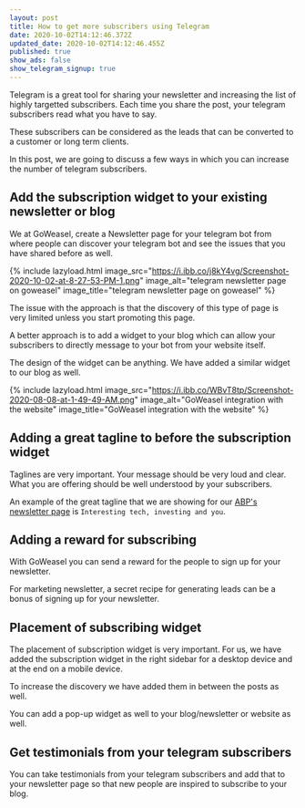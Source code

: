 ```yaml
---
layout: post
title: How to get more subscribers using Telegram
date: 2020-10-02T14:12:46.372Z
updated_date: 2020-10-02T14:12:46.455Z
published: true
show_ads: false
show_telegram_signup: true
---
```

Telegram is a great tool for sharing your newsletter and increasing the list of highly targetted subscribers. Each time you share the post, your telegram subscribers read what you have to say.

These subscribers can be considered as the leads that can be converted to a customer or long term clients.

In this post, we are going to discuss a few ways in which you can increase the number of telegram subscribers.

## Add the subscription widget to your existing newsletter or blog

We at GoWeasel, create a Newsletter page for your telegram bot from where people can discover your telegram bot and see the issues that you have shared before as well.

{% include lazyload.html image_src="https://i.ibb.co/j8kY4vg/Screenshot-2020-10-02-at-8-27-53-PM-1.png" image_alt="telegram newsletter page on goweasel" image_title="telegram newsletter page on goweasel" %}

The issue with the approach is that the discovery of this type of page is very limited unless you start promoting this page.

A better approach is to add a widget to your blog which can allow your subscribers to directly message to your bot from your website itself.

The design of the widget can be anything. We have added a similar widget to our blog as well.

{% include lazyload.html image_src="https://i.ibb.co/WBvT8tp/Screenshot-2020-08-08-at-1-49-49-AM.png" image_alt="GoWeasel integration with the website" image_title="GoWeasel integration with the website" %}

## Adding a great tagline to before the subscription widget

Taglines are very important. Your message should be very loud and clear. What you are offering should be well understood by your subscribers.

An example of the great tagline that we are showing for our [ABP's newsletter page](https://notifier.taskforge.co/avoidboringpeople) is `Interesting tech, investing and you`.

## Adding a reward for subscribing

With GoWeasel you can send a reward for the people to sign up for your newsletter.

For marketing newsletter, a secret recipe for generating leads can be a bonus of signing up for your newsletter.

## Placement of subscribing widget

The placement of subscription widget is very important. For us, we have added the subscription widget in the right sidebar for a desktop device and at the end on a mobile device.

To increase the discovery we have added them in between the posts as well.

You can add a pop-up widget as well to your blog/newsletter or website as well.

## Get testimonials from your telegram subscribers

You can take testimonials from your telegram subscribers and add that to your newsletter page so that new people are inspired to subscribe to your blog.